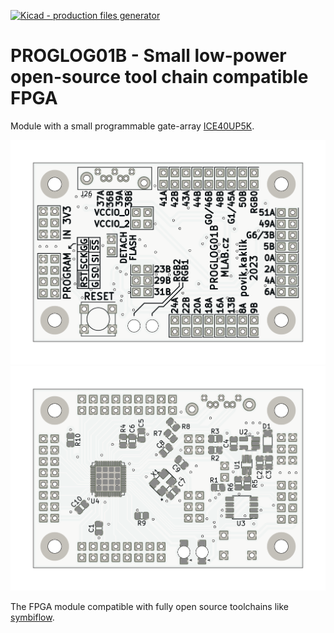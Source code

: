 [![Kicad - production files generator](https://github.com/mlab-modules/PROGLOG01/actions/workflows/kicad_outputs.yml/badge.svg)](https://github.com/mlab-modules/PROGLOG01/actions/workflows/kicad_outputs.yml)

# PROGLOG01B - Small low-power open-source tool chain compatible FPGA

<!--- Lead --->
Module with a small programmable gate-array [ICE40UP5K](https://www.latticesemi.com/en/Products/FPGAandCPLD/iCE40UltraPlus).
<!--- ELead --->

![PROGLOG01B top side](doc/gen/img/PROGLOG01-top.png)
![PROGLOG01B bottom side](doc/gen/img/PROGLOG01-bottom.png)

The FPGA module compatible with fully open source toolchains like [symbiflow](https://symbiflow.github.io/).
